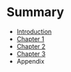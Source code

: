 # Summary

* [Introduction](README.md)
* [Chapter 1](chapter_1.md)
* [Chapter 2](chapter_2.md)
* [Chapter 3](chapter_3.md)
* Appendix

